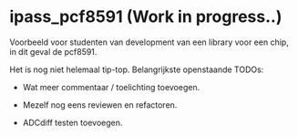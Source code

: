 # ipass_pcf8591 (Work in progress..)

Voorbeeld voor studenten van development van een library voor een chip, in dit geval de pcf8591.

Het is nog niet helemaal tip-top.
Belangrijkste openstaande TODOs:

- Wat meer commentaar / toelichting toevoegen.

- Mezelf nog eens reviewen en refactoren.

- ADCdiff testen toevoegen.
